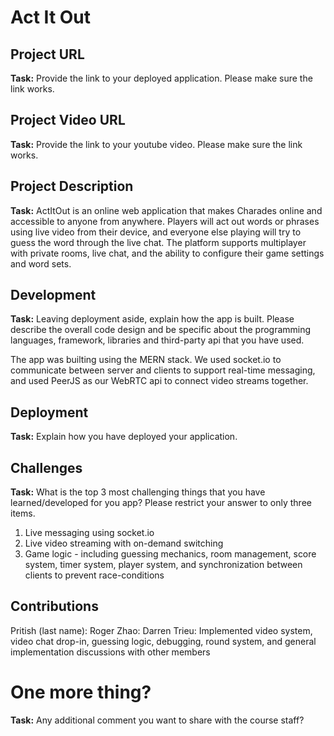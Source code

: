 # Act It Out

## Project URL

**Task:** Provide the link to your deployed application. Please make sure the link works. 

## Project Video URL 

**Task:** Provide the link to your youtube video. Please make sure the link works. 

## Project Description

**Task:** ActItOut is an online web application that makes Charades online and accessible to anyone from anywhere. Players will act out words or phrases using live video from their device, and everyone else playing will try to guess the word through the live chat. The platform supports multiplayer with 
private rooms, live chat, and the ability to configure their game settings and word sets.

## Development

**Task:** Leaving deployment aside, explain how the app is built. Please describe the overall code design and be specific about the programming languages, framework, libraries and third-party api that you have used. 

The app was builting using the MERN stack. We used socket.io to communicate between server and clients to support real-time messaging, and used PeerJS as
our WebRTC api to connect video streams together.

## Deployment

**Task:** Explain how you have deployed your application. 

## Challenges

**Task:** What is the top 3 most challenging things that you have learned/developed for you app? Please restrict your answer to only three items. 

1. Live messaging using socket.io
2. Live video streaming with on-demand switching
3. Game logic - including guessing mechanics, room management, score system, timer system, player system, and synchronization between clients to prevent race-conditions

## Contributions

Pritish (last name):
Roger Zhao:
Darren Trieu: Implemented video system, video chat drop-in, guessing logic, debugging, round system, and general implementation discussions with other members

# One more thing? 

**Task:** Any additional comment you want to share with the course staff? 
